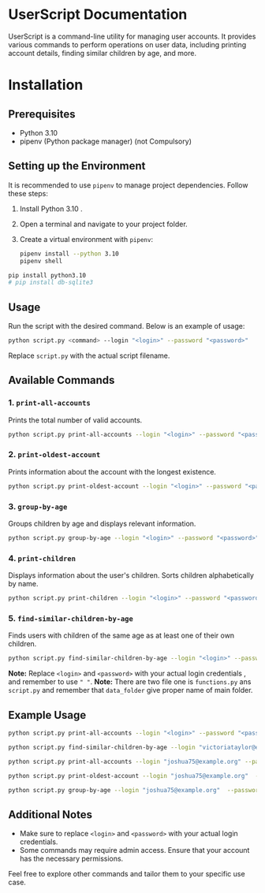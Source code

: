 # UserScript Documentation

UserScript is a command-line utility for managing user accounts. It provides various commands to perform operations on user data, including printing account details, finding similar children by age, and more.

# Installation

## Prerequisites

- Python 3.10
- pipenv (Python package manager) (not Compulsory)

## Setting up the Environment

It is recommended to use `pipenv` to manage project dependencies. Follow these steps:

1. Install Python 3.10 .

2. Open a terminal and navigate to your project folder.

3. Create a virtual environment with `pipenv`:

   ```bash
   pipenv install --python 3.10
   pipenv shell

   ```

```bash
pip install python3.10
# pip install db-sqlite3
```

## Usage

Run the script with the desired command. Below is an example of usage:

```bash
python script.py <command> --login "<login>" --password "<password>"
```

Replace `script.py` with the actual script filename.

## Available Commands

### 1. `print-all-accounts`

Prints the total number of valid accounts.

```bash
python script.py print-all-accounts --login "<login>" --password "<password>"
```

### 2. `print-oldest-account`

Prints information about the account with the longest existence.

```bash
python script.py print-oldest-account --login "<login>" --password "<password>"
```

### 3. `group-by-age`

Groups children by age and displays relevant information.

```bash
python script.py group-by-age --login "<login>" --password "<password>"
```

### 4. `print-children`

Displays information about the user's children. Sorts children alphabetically by name.

```bash
python script.py print-children --login "<login>" --password "<password>"
```

### 5. `find-similar-children-by-age`

Finds users with children of the same age as at least one of their own children.

```bash
python script.py find-similar-children-by-age --login "<login>" --password "<password>"
```

<!-- ## Creating SQLite Database

To create an SQLite database and use it for the rest of the tasks, use the following command:

```bash
python script.py create_database --login <login> --password <password>
```

This command creates the database file `user_data.db` and populates it with user data. -->

**Note:** Replace `<login>` and `<password>` with your actual login credentials , and remember to use `" "`.
**Note:** There are two file one is `functions.py` ans `script.py` and remember that `data_folder` give proper name of main folder.

## Example Usage

```bash
python script.py print-all-accounts --login "<login>" --password "<password>"

python script.py find-similar-children-by-age --login "victoriataylor@example.net" --password "+Wu@Pu)y(0"

python script.py print-all-accounts --login "joshua75@example.org" --password "&T)u+DAa31"

python script.py print-oldest-account --login "joshua75@example.org"  --password "&T)u+DAa31"

python script.py group-by-age --login "joshua75@example.org"  --password "&T)u+DAa31"
```

## Additional Notes

- Make sure to replace `<login>` and `<password>` with your actual login credentials.
- Some commands may require admin access. Ensure that your account has the necessary permissions.

Feel free to explore other commands and tailor them to your specific use case.
